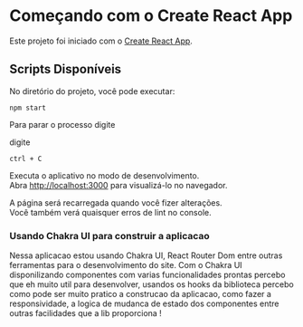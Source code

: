 # Começando com o Create React App

Este projeto foi iniciado com o [Create React App](https://github.com/facebook/create-react-app).

## Scripts Disponíveis

No diretório do projeto, você pode executar:

 `npm start`

Para parar o processo digite 

 digite
 
 `ctrl + C`

Executa o aplicativo no modo de desenvolvimento.\
Abra [http://localhost:3000](http://localhost:3000) para visualizá-lo no navegador.

A página será recarregada quando você fizer alterações.\
Você também verá quaisquer erros de lint no console.


### Usando Chakra UI para construir a aplicacao

Nessa aplicacao estou usando Chakra UI, React Router Dom entre outras ferramentas para o desenvolvimento do site. Com o Chakra UI disponilizando componentes com varias funcionalidades prontas percebo que eh muito util para desenvolver, usandos os hooks da biblioteca percebo como pode ser muito pratico a construcao da aplicacao, como fazer a responsividade, a logica de mudanca de estado dos componentes entre outras facilidades que a lib proporciona !
